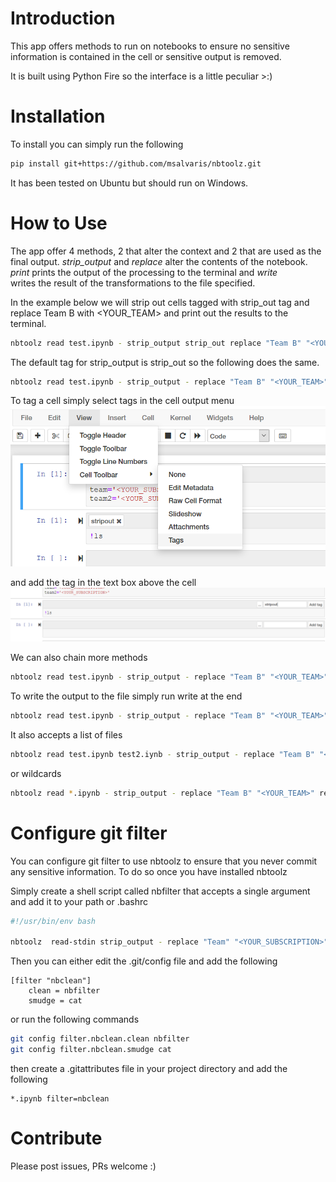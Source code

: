 # Introduction 
This app offers methods to run on notebooks to ensure no sensitive information is contained in the cell or sensitive 
output is removed.

It is built using Python Fire so the interface is a little peculiar >:)

# Installation
To install you can simply run the following
```bash
pip install git+https://github.com/msalvaris/nbtoolz.git
```

It has been tested on Ubuntu but should run on Windows. 

# How to Use
The app offer 4 methods, 2 that alter the context and 2 that are used as the final output. *strip_output* and *replace* 
alter the contents of the notebook. *print* prints the output of the processing to the terminal and *write*  
writes the result of the transformations to the file specified.

In the example below we will strip out cells tagged with strip_out tag and replace Team B with <YOUR_TEAM> and print 
out the results to the terminal.
```bash
nbtoolz read test.ipynb - strip_output strip_out replace "Team B" "<YOUR_TEAM>" print
```

The default tag for strip_output is strip_out so the following does the same.
```bash
nbtoolz read test.ipynb - strip_output - replace "Team B" "<YOUR_TEAM>" print
```

To tag a cell simply select tags in the cell output menu   
![Tag menu Jupyter](images/tag_menu.PNG "Tag Menu")

and add the tag in the text box above the cell  
![Tag Jupyter](images/tag.PNG "Tag")

We can also chain more methods
```bash
nbtoolz read test.ipynb - strip_output - replace "Team B" "<YOUR_TEAM>" replace "TEAM A" "<YOUR_TEAM>" print
```

To write the output to the file simply run write at the end
```bash
nbtoolz read test.ipynb - strip_output - replace "Team B" "<YOUR_TEAM>" replace "TEAM A" "<YOUR_TEAM>" write out.ipynb
```

It also accepts a list of files
```bash
nbtoolz read test.ipynb test2.iynb - strip_output - replace "Team B" "<YOUR_TEAM>" replace "TEAM A" "<YOUR_TEAM>" write out.ipynb out2.ipynb
```

or wildcards
```bash
nbtoolz read *.ipynb - strip_output - replace "Team B" "<YOUR_TEAM>" replace "TEAM A" "<YOUR_TEAM>" write
```

# Configure git filter
You can configure git filter to use nbtoolz to ensure that you never commit any sensitive information. To do so once you
have installed nbtoolz

Simply create a shell script called nbfilter that accepts a single argument and add it to your path or .bashrc
```bash
#!/usr/bin/env bash

nbtoolz  read-stdin strip_output - replace "Team" "<YOUR_SUBSCRIPTION>" replace "Team2" "<YOUR_SUBSCRIPTION>" print

```

Then you can either edit the .git/config file and add the following
```text
[filter "nbclean"]
    clean = nbfilter
    smudge = cat
```

or run the following commands

```bash
git config filter.nbclean.clean nbfilter
git config filter.nbclean.smudge cat
```

then create a .gitattributes file in your project directory and add the following
```text
*.ipynb filter=nbclean
```


# Contribute
Please post issues, PRs welcome :)

